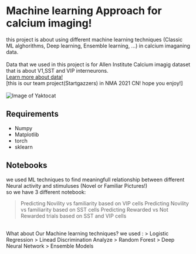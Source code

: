 # Machine learning Approach for calcium imaging!
this project is about using different machine learning techniques (Classic ML alghorithms, Deep learning, Ensemble learning, ...) in calcium imaganing data. \
</br>
Data that we used in this project is for Allen Institute Calcium imagig dataset that is about V1,SST and VIP interneurons. \
[Learn more about data!](https://compneuro.neuromatch.io/projects/neurons/README.html) \
[this is our team project(Startgazzers) in NMA 2021 CN! hope you enjoy!] \
</br>
![Image of Yaktocat](https://github.com/m-abdollahi/Stargazzers_Allen_project/blob/main/pics/logostar.png)
## Requirements
* Numpy
* Matplotlib
* torch
* sklearn
## Notebooks
we used ML techniques to find meaningfull relationship between different Neural activity and stimuluses (Novel or Familiar Pictures!) \
so we have 3 different notebook:
> Predicting Novility vs familiarity based on VIP cells
> Predicting Novility vs familiarity based on SST cells
> Predicting Rewarded vs Not Rewarded trials based on SST and VIP cells
</br>
What about Our Machine learning techniques? we used :
> Logistic Regression
> Linead Discrimination Analyze
> Random Forest
> Deep Neural Network
> Ensemble Models

